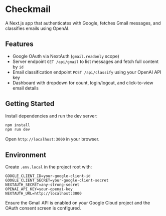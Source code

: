 # Checkmail

A Next.js app that authenticates with Google, fetches Gmail messages, and classifies emails using OpenAI.

## Features
- Google OAuth via NextAuth (`gmail.readonly` scope)
- Server endpoint `GET /api/gmail` to list messages and fetch full content by `id`
- Email classification endpoint `POST /api/classify` using your OpenAI API key
- Dashboard with dropdown for count, login/logout, and click-to-view email details

## Getting Started

Install dependencies and run the dev server:

```bash
npm install
npm run dev
```

Open `http://localhost:3000` in your browser.

## Environment
Create `.env.local` in the project root with:

```
GOOGLE_CLIENT_ID=your-google-client-id
GOOGLE_CLIENT_SECRET=your-google-client-secret
NEXTAUTH_SECRET=any-strong-secret
OPENAI_API_KEY=your-openai-key
NEXTAUTH_URL=http://localhost:3000
```

Ensure the Gmail API is enabled on your Google Cloud project and the OAuth consent screen is configured.
